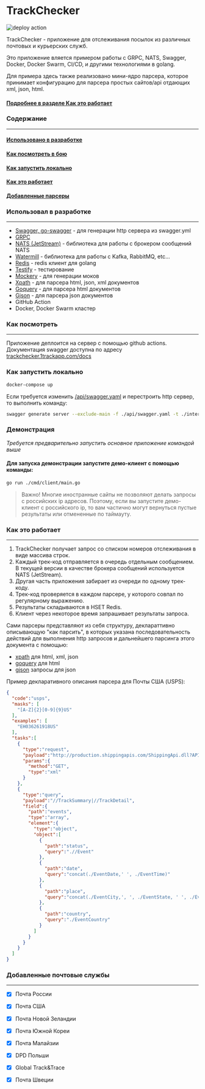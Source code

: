 # TrackChecker 

![deploy action](https://github.com/apoldev/trackchecker/actions/workflows/deploy.yml/badge.svg?branch=develop_apoldev)

TrackChecker - приложение для отслеживания посылок из различных почтовых и курьерских служб.

Это приложение вляется примером работы с GRPC, NATS, Swagger, Docker, Docker Swarm, CI/CD, и другими технологиями в golang.

Для примера здесь также реализовано мини-ядро парсера, которое принимает конфигурацию для парсера простых сайтов/api отдающих xml, json, html.

#### [Подробнее в разделе Как это работает](#h5)

### Содержание
___
#### [Использовано в разработке](#h1)
#### [Как посмотреть в бою](#h3)
#### [Как запустить локально](#h4)
#### [Как это работает](#h5)
#### [Добавленные парсеры](#h6)

<h3 id="h1">
Использовал в разработке
</h3>

___

* [Swagger, go-swagger](https://github.com/go-swagger/go-swagger) - для генерации http сервера из swagger.yml
* [GRPC](https://github.com/grpc/grpc-go)
* [NATS (JetStream)](https://github.com/nats-io/nats.go) - библиотека для работы с брокером сообщений NATS
* [Watermill](https://watermill.io/) - библиотека для работы с Kafka, RabbitMQ, etc...
* [Redis](https://github.com/redis/go-redis) - redis клиент для golang
* [Testify](https://github.com/stretchr/testify) - тестирование
* [Mockery](https://github.com/vektra/mockery) - для генерации моков
* [Xpath](https://github.com/antchfx/xpath) - для парсера html, json, xml документов
* [Goquery](https://github.com/PuerkitoBio/goquery) - для парсера html документов
* [Gjson](https://github.com/tidwall/gjson) - для парсера json документов
* GitHub Action
* Docker, Docker Swarm кластер

<h3 id="h3">
Как посмотреть
</h3>

___

Приложение деплоится на сервер с помощью github actions. 
Документация swagger доступна по адресу [trackchecker.1trackapp.com/docs](https://trackchecker.1trackapp.com/docs)

<h3 id="h4">
Как запустить локально
</h3>

```bash
docker-compose up
```

Если требуется изменить [/api/swagger.yaml](./api/swagger.yaml) и перестроить http сервер, то выполнить команду:

```bash
swagger generate server --exclude-main -f ./api/swagger.yaml -t ./internal/app/restapi --exclude-main
```

<h3>Демонстрация</h3>

_Требуется предварительно запустить основное приложение командой выше_

#### Для запуска демонстрации запустите демо-клиент с помощью команды:

```bash
go run ./cmd/client/main.go
```


> Важно! Многие иностранные сайты не позволяют делать запросы с российских ip адресов. Поэтому, если вы запустите демо-клиент с российского ip, то вам частично могут вернуться пустые результаты или отмененные по таймауту.

<h3 id="h5">
Как это работает
</h3>

___

1. TrackChecker получает запрос со списком номеров отслеживания в виде массива строк.
2. Каждый трек-код отправляется в очередь отдельным сообщением. В текущей версии в качестве брокера сообщений используется NATS (JetStream).
3. Другая часть приложения забирает из очереди по одному трек-коду.
4. Трек-код проверяется в каждом парсере, у которого совпал по регулярному выражению.
5. Результаты складываются в HSET Redis.
6. Клиент через некоторое время запрашивает результаты запроса.

Сами парсеры представляют из себя структуру, деклараттивно описывающую "как парсить", в которых указана последовательность действий для выполнения http запросов и дальнейшего парсинга этого документа с помощью:
* [xpath](https://github.com/antchfx/xpath) для html, xml, json
* [goquery](https://github.com/PuerkitoBio/goquery) для html
* [gjson](https://github.com/tidwall/gjson) запросы для json

Пример декларативного описания парсера для Почты США (USPS):
```json
{
  "code":"usps",
  "masks": [
    "[A-Z]{2}[0-9]{9}US"
  ],
  "examples": [
    "EH036261918US"
  ],
  "tasks":[
    {
      "type":"request",
      "payload":"http://production.shippingapis.com/ShippingApi.dll?API=TrackV2&XML=%3CTrackFieldRequest%20USERID=%22707HGUPS0501%22%3E%3CTrackID%20ID=%22[track]%22/%3E%3C/TrackFieldRequest%3E",
      "params":{
        "method":"GET",
        "type":"xml"
      }
    },
    {
      "type":"query",
      "payload":"//TrackSummary|//TrackDetail",
      "field":{
        "path":"events",
        "type":"array",
        "element":{
          "type":"object",
          "object":[
            {
              "path":"status",
              "query":".//Event"
            },
            {
              "path":"date",
              "query":"concat(./EventDate,' ', ./EventTime)"
            },
            {
              "path":"place",
              "query":"concat(./EventCity,', ', ./EventState, ' ', ./EventZIPCode)"
            },
            {
              "path":"country",
              "query":"./EventCountry"
            }
          ]
        }
      }
    }
  ]
}
```

<h3 id="h6">Добавленные почтовые службы</h3>

___

- [x] Почта России
- [x] Почта США
- [x] Почта Новой Зеландии
- [x] Почта Южной Кореи
- [x] Почта Малайзии
- [x] DPD Польши
- [x] Global Track&Trace
- [x] Почта Швеции

